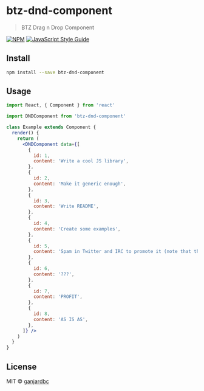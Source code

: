 # btz-dnd-component

> BTZ Drag n Drop Component

[![NPM](https://img.shields.io/npm/v/btz-dnd-component.svg)](https://www.npmjs.com/package/btz-dnd-component) [![JavaScript Style Guide](https://img.shields.io/badge/code_style-standard-brightgreen.svg)](https://standardjs.com)

## Install

```bash
npm install --save btz-dnd-component
```

## Usage

```jsx
import React, { Component } from 'react'

import DNDComponent from 'btz-dnd-component'

class Example extends Component {
  render() {
    return (
      <DNDComponent data={[
        {
          id: 1,
          content: 'Write a cool JS library',
        },
        {
          id: 2,
          content: 'Make it generic enough',
        },
        {
          id: 3,
          content: 'Write README',
        },
        {
          id: 4,
          content: 'Create some examples',
        },
        {
          id: 5,
          content: 'Spam in Twitter and IRC to promote it (note that this element is taller than the others)',
        },
        {
          id: 6,
          content: '???',
        },
        {
          id: 7,
          content: 'PROFIT',
        },
        {
          id: 8,
          content: 'AS IS AS',
        },
      ]} />
    )
  }
}
```

## License

MIT © [ganjardbc](https://github.com/ganjardbc)
